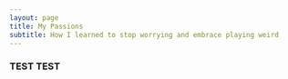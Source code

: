 ```yaml
---
layout: page
title: My Passions
subtitle: How I learned to stop worrying and embrace playing weird
---
```


### TEST TEST

